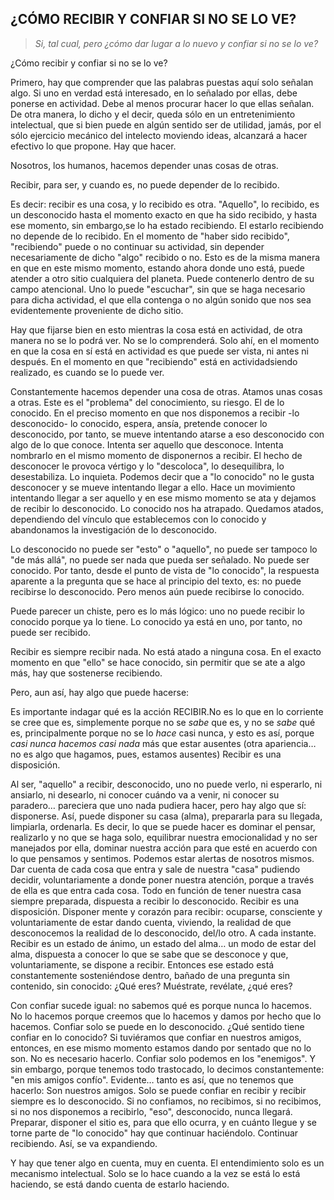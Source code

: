 ## ¿CÓMO RECIBIR Y CONFIAR SI NO SE LO VE?

>_Si, tal cual, pero ¿cómo dar lugar a lo nuevo y confiar si no se lo ve?_

¿Cómo recibir y confiar si no se lo ve?

Primero, hay que comprender que las palabras puestas aquí solo señalan algo. Si uno en verdad está interesado, en lo señalado por ellas, debe ponerse en actividad. Debe al menos procurar hacer lo que ellas señalan. De otra manera, lo dicho y el decir, queda sólo en un entretenimiento intelectual, que si bien puede en algún sentido ser de utilidad, jamás, por el sólo ejercicio mecánico del intelecto moviendo ideas, alcanzará a hacer efectivo lo que propone. Hay que hacer.

Nosotros, los humanos, hacemos depender unas cosas de otras.

Recibir, para ser, y cuando es, no puede depender de lo recibido.

Es decir: recibir es una cosa, y lo recibido es otra. "Aquello", lo recibido, es un desconocido hasta el momento exacto en que ha sido recibido, y hasta ese momento, sin embargo,se lo ha estado recibiendo. El estarlo recibiendo no depende de lo recibido. En el momento de "haber sido recibido", "recibiendo" puede o no continuar su actividad, sin depender necesariamente de dicho "algo" recibido o no. Esto es de la misma manera en que en este mismo momento, estando ahora donde uno está, puede atender a otro sitio cualquiera del planeta. Puede contenerlo dentro de su campo atencional. Uno lo puede "escuchar", sin que se haga necesario para dicha actividad, el que ella contenga o no algún sonido que nos sea evidentemente proveniente de dicho sitio.

Hay que fijarse bien en esto mientras la cosa está en actividad, de otra manera no se lo podrá ver. No se lo comprenderá. Solo ahí, en el momento en que la cosa en sí está en actividad es que puede ser vista, ni antes ni después. En el momento en que "recibiendo" está en actividadsiendo realizado, es cuando se lo puede ver.

Constantemente hacemos depender una cosa de otras. Atamos unas cosas a otras. Este es el "problema" del conocimiento, su riesgo. El de lo conocido. En el preciso momento en que nos disponemos a recibir -lo desconocido- lo conocido, espera, ansía, pretende conocer lo desconocido, por tanto, se mueve intentando atarse a eso desconocido con algo de lo que conoce. Intenta ser aquello que desconoce. Intenta nombrarlo en el mismo momento de disponernos a recibir. El hecho de desconocer le provoca vértigo y lo "descoloca", lo desequilibra, lo desestabiliza. Lo inquieta. Podemos decir que a "lo conocido" no le gusta desconocer y se mueve intentando llegar a ello. Hace un movimiento intentando llegar a ser aquello y en ese mismo momento se ata y dejamos de recibir lo desconocido.
Lo conocido nos ha atrapado. Quedamos atados, dependiendo del vínculo que establecemos con lo conocido y abandonamos la investigación de lo desconocido.

Lo desconocido no puede ser "esto" o "aquello", no puede ser tampoco lo "de más allá", no puede ser nada que pueda ser señalado. No puede ser conocido. Por tanto, desde el punto de vista de "lo conocido", la respuesta aparente a la pregunta que se hace al principio del texto, es: no puede recibirse lo desconocido. Pero menos aún puede recibirse lo conocido.

Puede parecer un chiste, pero es lo más lógico: uno no puede recibir lo conocido porque ya lo tiene. Lo conocido ya está en uno, por tanto, no puede ser recibido.

Recibir es siempre recibir nada. No está atado a ninguna cosa. En el exacto momento en que "ello" se hace conocido, sin permitir que se ate a algo más, hay que sostenerse recibiendo.

Pero, aun así, hay algo que puede hacerse:

Es importante indagar qué es la acción RECIBIR.No es lo que en lo corriente se cree que es, simplemente porque no se _sabe_ que es, y no se _sabe_ qué es, principalmente porque no se lo _hace_ casi nunca, y esto es así, porque _casi nunca hacemos casi nada_ más que estar ausentes (otra apariencia… no es algo que hagamos, pues, estamos ausentes)
Recibir es una disposición.

Al ser, "aquello" a recibir, desconocido, uno no puede verlo, ni esperarlo, ni ansiarlo, ni desearlo, ni conocer cuándo va a venir, ni conocer su paradero… pareciera que uno nada pudiera hacer, pero hay algo que sí: disponerse. Así, puede disponer su casa (alma), prepararla para su llegada, limpiarla, ordenarla. Es decir, lo que se puede hacer es dominar el pensar, realizarlo y no que se haga solo, equilibrar nuestra emocionalidad y no ser manejados por ella, dominar nuestra acción para que esté en acuerdo con lo que pensamos y sentimos. Podemos estar alertas de nosotros mismos. Dar cuenta de cada cosa que entra y sale de nuestra "casa" pudiendo decidir, voluntariamente a donde poner nuestra atención, porque a través de ella es que entra cada cosa. Todo en función de tener nuestra casa siempre preparada, dispuesta a recibir lo desconocido.
Recibir es una disposición. Disponer mente y corazón para recibir: ocuparse, consciente y voluntariamente de estar dando cuenta, viviendo, la realidad de que desconocemos la realidad de lo desconocido, del/lo otro. A cada instante. Recibir es un estado de ánimo, un estado del alma… un modo de estar del alma, dispuesta a conocer lo que se sabe que se desconoce y que, voluntariamente, se dispone a recibir. Entonces ese estado está constantemente sosteniéndose dentro, bañado de una pregunta sin contenido, sin conocido: ¿Qué eres? Muéstrate, revélate, ¿qué eres?

Con confiar sucede igual: no sabemos qué es porque nunca lo hacemos. No lo hacemos porque creemos que lo hacemos y damos por hecho que lo hacemos. Confiar solo se puede en lo desconocido. ¿Qué sentido tiene confiar en lo conocido? Si tuviéramos que confiar en nuestros amigos, entonces, en ese mismo momento estamos dando por sentado que no lo son. No es necesario hacerlo. Confiar solo podemos en los "enemigos". Y sin embargo, porque tenemos todo trastocado, lo decimos constantemente: "en mis amigos confío". Evidente… tanto es así, que no tenemos que hacerlo: Son nuestros amigos. Solo se puede confiar en recibir y recibir siempre es lo desconocido. Si no confiamos, no recibimos, si no recibimos, si no nos disponemos a recibirlo, "eso", desconocido, nunca llegará. Preparar, disponer el sitio es, para que ello ocurra, y en cuánto llegue y se torne parte de "lo conocido" hay que continuar haciéndolo. Continuar recibiendo. Así, se va expandiendo.

Y hay que tener algo en cuenta, muy en cuenta. El entendimiento solo es un mecanismo intelectual. Solo se lo hace cuando a la vez se está lo está haciendo, se está dando cuenta de estarlo haciendo.